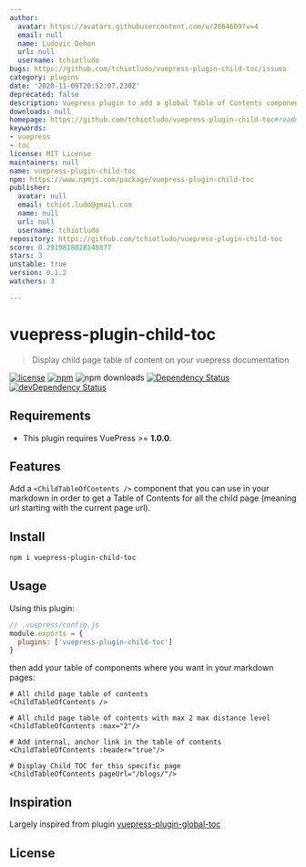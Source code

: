 ```yaml
---
author:
  avatar: https://avatars.githubusercontent.com/u/2064609?v=4
  email: null
  name: Ludovic Dehon
  url: null
  username: tchiotludo
bugs: https://github.com/tchiotludo/vuepress-plugin-child-toc/issues
category: plugins
date: '2020-11-09T20:52:07.230Z'
deprecated: false
description: Vuepress plugin to add a global Table of Contents component
downloads: null
homepage: https://github.com/tchiotludo/vuepress-plugin-child-toc#readme
keywords:
- vuepress
- toc
license: MIT License
maintainers: null
name: vuepress-plugin-child-toc
npm: https://www.npmjs.com/package/vuepress-plugin-child-toc
publisher:
  avatar: null
  email: tchiot.ludo@gmail.com
  name: null
  url: null
  username: tchiotludo
repository: https://github.com/tchiotludo/vuepress-plugin-child-toc
score: 0.2919818028148877
stars: 3
unstable: true
version: 0.1.2
watchers: 3

---
```


# vuepress-plugin-child-toc
> Display child page table of content on your vuepress documentation

[![license](https://img.shields.io/github/license/tchiotludo/vuepress-plugin-child-toc.svg?maxAge=2592000&style=flat-square)](https://github.com/tchiotludo/vuepress-plugin-child-toc/blob/master/LICENSE)
[![npm](https://img.shields.io/npm/v/vuepress-plugin-child-toc.svg?maxAge=2592000?style=flat-square)](https://www.npmjs.com/package/vuepress-plugin-child-toc)
![npm downloads](https://img.shields.io/npm/dy/vuepress-plugin-child-toc)
[![Dependency Status](https://david-dm.org/tchiotludo/vuepress-plugin-child-toc.svg?style=flat-square)](https://david-dm.org/tchiotludo/vuepress-plugin-child-toc)
[![devDependency Status](https://david-dm.org/tchiotludo/vuepress-plugin-child-toc/dev-status.svg?style=flat-square)](https://david-dm.org/tchiotludo/vuepress-plugin-child-toc#info=devDependencies)

## Requirements
* This plugin requires VuePress >= **1.0.0**.

## Features

Add a `<ChildTableOfContents />` component that you can use in your markdown in order to get a Table of Contents for all the child page (meaning url starting with the current page url).

## Install

```bash
npm i vuepress-plugin-child-toc
```

## Usage

Using this plugin:

```javascript
// .vuepress/config.js
module.exports = {
  plugins: ['vuepress-plugin-child-toc']
}
```

then add your table of components where you want in your markdown pages:

```mdx
# All child page table of contents
<ChildTableOfContents />

# All child page table of contents with max 2 max distance level
<ChildTableOfContents :max="2"/>

# Add internal, anchor link in the table of contents
<ChildTableOfContents :header="true"/>

# Display Child TOC for this specific page
<ChildTableOfContents pageUrl="/blogs/"/>
```

## Inspiration
Largely inspired from plugin [vuepress-plugin-global-toc](https://github.com/sylvainpolletvillard/vuepress-plugin-global-toc)

## License

